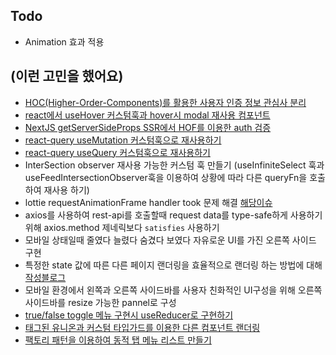 ## Todo

- Animation 효과 적용

## (이런 고민을 했어요)

- [HOC(Higher-Order-Components)를 활용한 사용자 인증 정보 관심사 분리](https://threeyears.tistory.com/633)
- [react에서 useHover 커스텀훅과 hover시 modal 재사용 컴포넌트](https://threeyears.tistory.com/632)
- [NextJS getServerSideProps SSR에서 HOF를 이용한 auth 검증](https://threeyears.tistory.com/607)
- [react-query useMutation 커스텀훅으로 재사용하기](https://threeyears.tistory.com/618)
- [react-query useQuery 커스텀훅으로 재사용하기](https://threeyears.tistory.com/620)
- InterSection observer 재사용 가능한 커스텀 훅 만들기 (useInfiniteSelect 훅과 useFeedIntersectionObserver훅을 이용하여 상황에 따라 다른 queryFn을 호출하여 재사용 하기)
- lottie requestAnimationFrame handler took 문제 해결 [해당이슈](https://github.com/YangGwangSeong/family-social/issues/59)
- axios를 사용하여 rest-api를 호출할때 request data를 type-safe하게 사용하기 위해 axios.method 제네릭보다 `satisfies` 사용하기
- 모바일 상태일때 줄였다 늘렸다 숨겼다 보였다 자유로운 UI를 가진 오른쪽 사이드 구현
- 특정한 state 값에 따른 다른 페이지 랜더링을 효율적으로 랜더링 하는 방법에 대해 [작성블로그](https://threeyears.tistory.com/515)
- 모바일 환경에서 왼쪽과 오른쪽 사이드바를 사용자 친화적인 UI구성을 위해 오른쪽 사이드바를 resize 가능한 pannel로 구성
- [true/false toggle 메뉴 구현시 useReducer로 구현하기](https://threeyears.tistory.com/539)
- [태그된 유니온과 커스텀 타입가드를 이용한 다른 컴포넌트 랜더링](https://threeyears.tistory.com/570)
- [팩토리 패턴을 이용하여 동적 탭 메뉴 리스트 만들기](https://threeyears.tistory.com/578)
